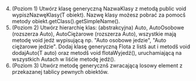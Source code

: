 4. (Poziom 1) Utwórz klasę generyczną NazwaKlasy<T> z metodą public void wypiszNazwęKlasy(T obiekt). Nazwę klasy 
możesz pobrać za pomocš metody obiekt.getClass().getSimpleName().
5. (Poziom 2) Utwórz hierarchię klas: (abstrakcyjna) Auto, AutoOsobowe (rozszerza Auto), AutoCiężarowe (rozszerza 
Auto), wszystkie mają metodę void jedź wypisującą np. "Auto osobowe jedzie", "Auto ciężarowe jedzie". Dodaj klasę 
generyczną Flota<T extends Auto> z listš aut i metodš void dodajAuto(T auto) oraz metodš void flotaWyjedź(), 
uruchamiającą na wszystkich Autach w liśćie metodę jedź().
6. (Poziom 3) Utwórz metodę generycznš zwracającą losowy element z przekazanej tablicy pewnych obiektów.